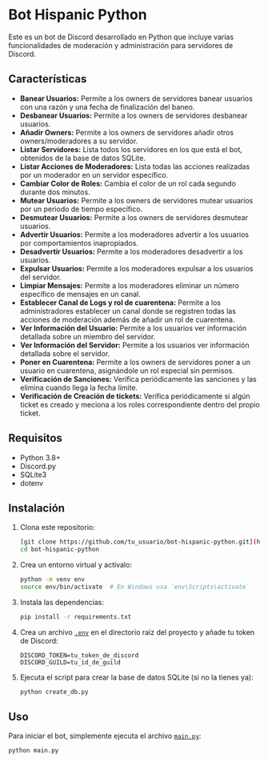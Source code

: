 # Bot Hispanic Python

Este es un bot de Discord desarrollado en Python que incluye varias funcionalidades de moderación y administración para servidores de Discord.

## Características

- **Banear Usuarios:** Permite a los owners de servidores banear usuarios con una razón y una fecha de finalización del baneo.
- **Desbanear Usuarios:** Permite a los owners de servidores desbanear usuarios.
- **Añadir Owners:** Permite a los owners de servidores añadir otros owners/moderadores a su servidor.
- **Listar Servidores:** Lista todos los servidores en los que está el bot, obtenidos de la base de datos SQLite.
- **Listar Acciones de Moderadores:** Lista todas las acciones realizadas por un moderador en un servidor específico.
- **Cambiar Color de Roles:** Cambia el color de un rol cada segundo durante dos minutos.
- **Mutear Usuarios:** Permite a los owners de servidores mutear usuarios por un periodo de tiempo específico.
- **Desmutear Usuarios:** Permite a los owners de servidores desmutear usuarios.
- **Advertir Usuarios:** Permite a los moderadores advertir a los usuarios por comportamientos inapropiados.
- **Desadvertir Usuarios:** Permite a los moderadores desadvertir a los usuarios.
- **Expulsar Usuarios:** Permite a los moderadores expulsar a los usuarios del servidor.
- **Limpiar Mensajes:** Permite a los moderadores eliminar un número específico de mensajes en un canal.
- **Establecer Canal de Logs y rol de cuarentena:** Permite a los administradores establecer un canal donde se registren todas las acciones de moderación además de añadir un rol de cuarentena.
- **Ver Información del Usuario:** Permite a los usuarios ver información detallada sobre un miembro del servidor.
- **Ver Información del Servidor:** Permite a los usuarios ver información detallada sobre el servidor.
- **Poner en Cuarentena:** Permite a los owners de servidores poner a un usuario en cuarentena, asignándole un rol especial sin permisos.
- **Verificación de Sanciones:** Verifica periódicamente las sanciones y las elimina cuando llega la fecha límite.
- **Verificación de Creación de tickets:** Verifica periódicamente si algún ticket es creado y meciona a los roles correspondiente dentro del propio ticket.

## Requisitos

- Python 3.8+
- Discord.py
- SQLite3
- dotenv

## Instalación

1. Clona este repositorio:
    ```sh
    [git clone https://github.com/tu_usuario/bot-hispanic-python.git](https://github.com/Z4NO/BOT-DISCORD-HISPANIC)
    cd bot-hispanic-python
    ```

2. Crea un entorno virtual y actívalo:
    ```sh
    python -m venv env
    source env/bin/activate  # En Windows usa `env\Scripts\activate`
    ```

3. Instala las dependencias:
    ```sh
    pip install -r requirements.txt
    ```

4. Crea un archivo [`.env`](.env ) en el directorio raíz del proyecto y añade tu token de Discord:
    ```env
    DISCORD_TOKEN=tu_token_de_discord
    DISCORD_GUILD=tu_id_de_guild
    ```

5. Ejecuta el script para crear la base de datos SQLite (si no la tienes ya):
    ```sh
    python create_db.py
    ```

## Uso

Para iniciar el bot, simplemente ejecuta el archivo [`main.py`](main.py ):
```sh
python main.py
